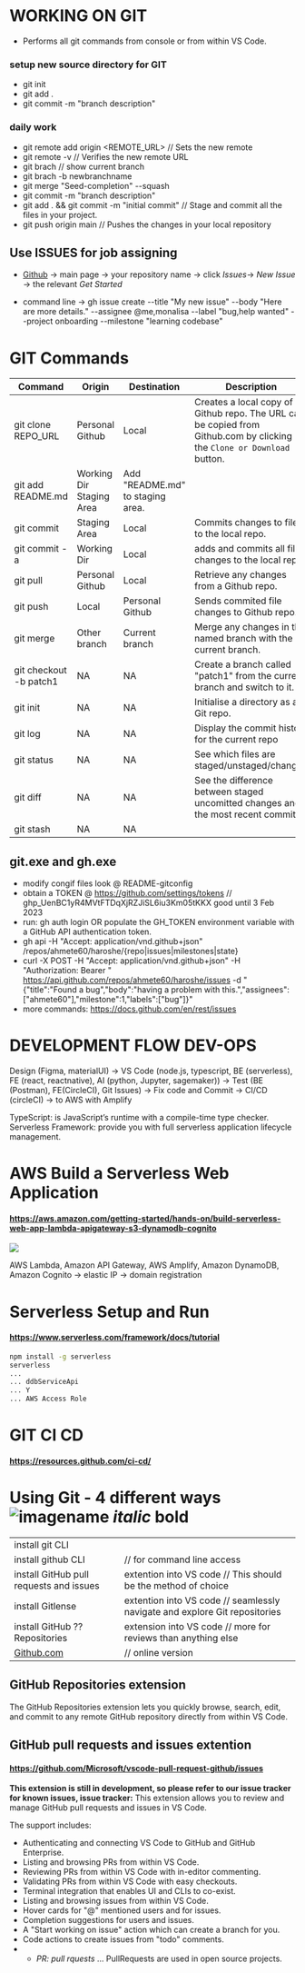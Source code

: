 # WORKING ON GIT
- Performs all git commands from console or from within VS Code. 

### setup new source directory for GIT
- git init
- git add .
- git commit -m "branch description"

### daily work
- git remote add origin <REMOTE_URL>          // Sets the new remote
- git remote  -v                       // Verifies the new remote URL
- git brach    // show current branch
- git brach  -b newbranchname
- git merge  "Seed-completion"  --squash
- git commit  -m "branch description"
- git add  . && git commit  -m "initial commit"       // Stage and commit all the files in your project.
- git push origin main          // Pushes the changes in your local repository

## Use ISSUES for job assigning
- [Github](https://www.github.com) -> main page -> your repository name -> click  _Issues_-> _New Issue_ -> the relevant _Get Started_

- command line -> gh issue create --title "My new issue" --body "Here are more details." --assignee @me,monalisa --label "bug,help wanted" --project onboarding --milestone "learning codebase"

# GIT Commands
| Command		|	Origin		|	Destination		|	Description|
| ------ | ------ | ------ | ------ |
|git clone REPO_URL	|	Personal Github|Local			|	Creates a local copy of a Github repo. The URL can be copied  from Github.com by clicking the `Clone or Download` button.|
|git add README.md	|	Working Dir		Staging Area	|	Add "README.md" to staging area.|
|git commit		|	Staging Area    |	Local			|	Commits changes to files to the local repo.|
|git commit -a	|	Working Dir	    |	Local			|	adds and commits all file changes to the local repo.|
|git pull		|	Personal Github	|   Local			|	Retrieve any changes from a Github repo.|
|git push		|	Local			|   Personal Github	|	Sends commited file changes to Github repo.|
|git merge		|	Other branch	|   Current branch	|	Merge any changes in the named branch with the current branch.|
|git checkout -b patch1|	NA	|	NA	|	Create a branch called "patch1" from the current branch and switch to it.|
|git init		|	NA	|	NA			|	Initialise a directory as a Git repo.|
|git log		|	NA	|	NA			|	Display the commit history for the current repo|
|git status		|	NA	|	NA			|	See which files are staged/unstaged/changed|
|git diff		|	NA	|	NA	|	See the difference between staged uncomitted changes and the most recent commit|
|git stash		|	NA	|	NA		| |

## git.exe and gh.exe
- modify congif files look @ README-gitconfig
- obtain a TOKEN @ https://github.com/settings/tokens   // <TOKEN> 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 good until 3 Feb 2023
- run:  gh auth login OR populate the GH_TOKEN environment variable with a GitHub API authentication token.
- gh api -H "Accept: application/vnd.github+json"   /repos/ahmete60/haroshe/{repo|issues|milestones|state}
- curl -X POST -H "Accept: application/vnd.github+json" -H "Authorization: Bearer <TOKEN>" https://api.github.com/repos/ahmete60/haroshe/issues -d "{\"title\":\"Found a bug\",\"body\":\"having a problem with this.\",\"assignees\":[\"ahmete60\"],\"milestone\":1,\"labels\":[\"bug\"]}"
- more commands: https://docs.github.com/en/rest/issues 

# DEVELOPMENT FLOW   DEV-OPS

Design (Figma, materialUI) -> 
  VS Code (node.js, typescript, BE (serverless), FE (react, reactnative), AI (python, Jupyter, sagemaker)) -> 
  Test (BE (Postman), FE(CircleCI), Git Issues) -> Fix code and Commit -> CI/CD (circleCI) -> to AWS with Amplify  

TypeScript: is JavaScript’s runtime with a compile-time type checker.
Serverless Framework: provide you with full serverless application lifecycle management.

# AWS Build a Serverless Web Application
#### https://aws.amazon.com/getting-started/hands-on/build-serverless-web-app-lambda-apigateway-s3-dynamodb-cognito

[![](./AWS-serverless-web-app.png)]()

AWS Lambda, Amazon API Gateway, AWS Amplify, Amazon DynamoDB, Amazon Cognito
-> elastic IP -> domain registration

# Serverless Setup and Run
#### https://www.serverless.com/framework/docs/tutorial
```sh
npm install -g serverless
serverless
...
... ddbServiceApi
... Y
... AWS Access Role

```

# GIT CI CD
#### https://resources.github.com/ci-cd/


# Using Git - 4 different ways   ![imagename](TargetUrl)  _italic_ **bold**
|  |  |
|-----|-----|
|install git CLI
|install github CLI  			     	 |       // for command line access |
|install GitHub pull requests and issues |   extention into VS code  // This should be the method of choice |
|install Gitlense					 	 |   extention into VS code  // seamlessly navigate and explore Git repositories |
|install GitHub ??Repositories       	 |   extension into VS code  // more for reviews than anything else |
|[Github.com](https://www.github.com/)   |       // online version |

## GitHub Repositories extension
The GitHub Repositories extension lets you quickly browse, search, edit, and commit to any remote GitHub repository directly from within VS Code. 

## GitHub pull requests and issues extention
#### https://github.com/Microsoft/vscode-pull-request-github/issues
**This extension is still in development, so please refer to our issue tracker for known issues, 
 issue tracker:**
This extension allows you to review and manage GitHub pull requests and issues in VS Code.

The support includes:
- Authenticating and connecting VS Code to GitHub and GitHub Enterprise.
- Listing and browsing PRs from within VS Code.
- Reviewing PRs from within VS Code with in-editor commenting.
- Validating PRs from within VS Code with easy checkouts.
- Terminal integration that enables UI and CLIs to co-exist.
- Listing and browsing issues from within VS Code.
- Hover cards for "@" mentioned users and for issues.
- Completion suggestions for users and issues.
- A "Start working on issue" action which can create a branch for you.
- Code actions to create issues from "todo" comments.
- * _PR: pull rquests_ ... PullRequests are used in open source projects.
